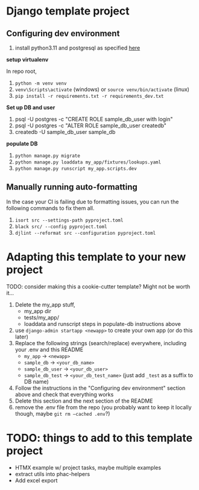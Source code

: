 # Django template project

## Configuring dev environment

1. install python3.11 and postgresql as specified [here](https://github.com/PHACDataHub/phac-django-docs/blob/master/local-dev.md#installing-and-using-postgres-wout-sci-ops-on-windows)

**setup virtualenv**

In repo root, 

1. `python -m venv venv`
2. `venv\Scripts\activate` (windows) or `source venv/bin/activate` (linux)
3. `pip install -r requirements.txt -r requirements_dev.txt`

**Set up DB and user**

1. psql -U postgres -c "CREATE ROLE sample_db_user with login"
2. psql -U postgres -c "ALTER ROLE sample_db_user createdb"
3. createdb -U sample_db_user sample_db

**populate DB**

1. `python manage.py migrate`
2. `python manage.py loaddata my_app/fixtures/lookups.yaml`
3. `python manage.py runscript my_app.scripts.dev`


## Manually running auto-formatting

In the case your CI is failing due to formatting issues, you can run the following commands to fix them all.

1. `isort src --settings-path pyproject.toml`
2. `black src/ --config pyproject.toml`
3. `djlint --reformat src --configuration pyproject.toml`


# Adapting this template to your new project

TODO: consider making this a cookie-cutter template? Might not be worth it...

1. Delete the my_app stuff,
    - my_app dir
    - tests/my_app/
    - loaddata and runscript steps in populate-db instructions above 
2. use `django-admin startapp <newapp>` to create your own app (or do this later)
3. Replace the following strings (search/replace) everywhere, including your .env and this README
    - `my_app` -> `<newapp>`
    - `sample_db` -> `<your_db_name>`
    - `sample_db_user` -> `<your_db_user>`
    - `sample_db_test` -> `<your_db_test_name>` (just add `_test` as a suffix to DB name)
4. Follow the instructions in the "Configuring dev environment" section above and check that everything works 
5. Delete this section and the next section of the README
6. remove the .env file from the repo (you probably want to keep it locally though, maybe `git rm –cached .env`?)


# TODO: things to add to this template project

- HTMX example w/ project tasks, maybe multiple examples
- extract utils into phac-helpers
- Add excel export



